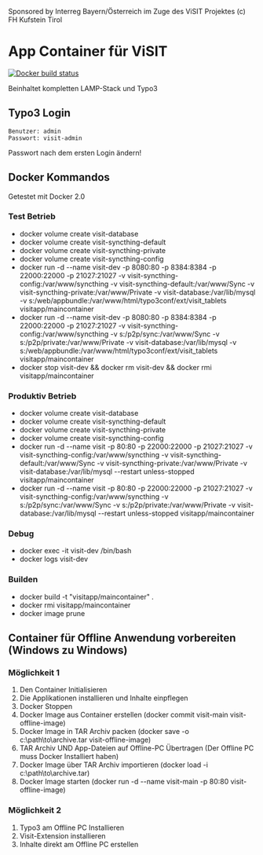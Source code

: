 Sponsored by Interreg Bayern/Österreich im Zuge des ViSIT Projektes(c) FH Kufstein Tirol# App Container für ViSIT[![Docker build status](https://img.shields.io/docker/build/visitapp/maincontainer.svg)](https://hub.docker.com/r/visitapp/maincontainer/)Beinhaltet kompletten LAMP-Stack und Typo3## Typo3 Login    Benutzer: admin    Passwort: visit-adminPasswort nach dem ersten Login ändern!## Docker Kommandos Getestet mit Docker 2.0### Test Betrieb* docker volume create visit-database* docker volume create visit-syncthing-default* docker volume create visit-syncthing-private* docker volume create visit-syncthing-config* docker run -d --name visit-dev -p 8080:80 -p 8384:8384 -p 22000:22000 -p 21027:21027 -v visit-syncthing-config:/var/www/syncthing -v visit-syncthing-default:/var/www/Sync -v visit-syncthing-private:/var/www/Private -v visit-database:/var/lib/mysql -v s:/web/appbundle:/var/www/html/typo3conf/ext/visit_tablets visitapp/maincontainer* docker run -d --name visit-dev -p 8080:80 -p 8384:8384 -p 22000:22000 -p 21027:21027 -v visit-syncthing-config:/var/www/syncthing -v s:/p2p/sync:/var/www/Sync -v s:/p2p/private:/var/www/Private -v visit-database:/var/lib/mysql -v s:/web/appbundle:/var/www/html/typo3conf/ext/visit_tablets visitapp/maincontainer* docker stop visit-dev && docker rm visit-dev && docker rmi visitapp/maincontainer### Produktiv Betrieb * docker volume create visit-database* docker volume create visit-syncthing-default* docker volume create visit-syncthing-private* docker volume create visit-syncthing-config* docker run -d --name visit -p 80:80 -p 22000:22000 -p 21027:21027 -v visit-syncthing-config:/var/www/syncthing -v visit-syncthing-default:/var/www/Sync -v visit-syncthing-private:/var/www/Private -v visit-database:/var/lib/mysql --restart unless-stopped visitapp/maincontainer* docker run -d --name visit -p 80:80 -p 22000:22000 -p 21027:21027 -v visit-syncthing-config:/var/www/syncthing -v s:/p2p/sync:/var/www/Sync -v s:/p2p/private:/var/www/Private -v visit-database:/var/lib/mysql --restart unless-stopped visitapp/maincontainer### Debug* docker exec -it visit-dev /bin/bash* docker logs visit-dev### Builden* docker build  -t "visitapp/maincontainer" .* docker rmi visitapp/maincontainer* docker image prune## Container für Offline Anwendung vorbereiten (Windows zu Windows)### Möglichkeit 11. Den Container Initialisieren2. Die Applikationen installieren und Inhalte einpflegen3. Docker Stoppen4. Docker Image aus Container erstellen (docker commit visit-main visit-offline-image)5. Docker Image in TAR Archiv packen (docker save -o c:\path\to\archive.tar visit-offline-image)6. TAR Archiv UND App-Dateien auf Offline-PC Übertragen (Der Offline PC muss Docker Installiert haben)7. Docker Image über TAR Archiv importieren (docker load -i c:\path\to\archive.tar)8. Docker Image starten (docker run -d --name visit-main -p 80:80  visit-offline-image)### Möglichkeit 21. Typo3 am Offline PC Installieren2. Visit-Extension installieren3. Inhalte direkt am Offline PC erstellen